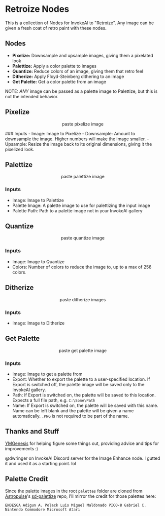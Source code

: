 # Retroize Nodes
This is a collection of Nodes for InvokeAI to "Retroize". Any image can be given a fresh coat of retro paint with these nodes.

## Nodes
- **Pixelize:** Downsample and upsample images, giving them a pixelated look
- **Palettize:** Apply a color palette to images
- **Quantize:** Reduce colors of an image, giving them that retro feel
- **Ditherize:** Apply Floyd-Steinberg dithering to an image
- **Get Palette:** Get a color palette from an image

NOTE: *ANY* image can be passed as a palette image to Palettize, but this is not the intended behavior.

## Pixelize
<p align="center">
    paste pixelize image
</p>
### Inputs
- Image: Image to Pixelize
- Downsample: Amount to downsample the image. Higher numbers will make the image smaller.
- Upsample: Resize the image back to its original dimensions, giving it the pixelized look.

## Palettize
<p align="center">
    paste palettize image
</p>

### Inputs
- Image: Image to Palettize
- Palette Image: A palette image to use for palettizing the input image
- Palette Path: Path to a palette image not in your InvokeAI gallery

## Quantize
<p align="center">
    paste quantize image
</p>

### Inputs
- Image: Image to Quantize
- Colors: Number of colors to reduce the image to, up to a max of 256 colors.

## Ditherize
<p align="center">
    paste ditherize images
</p>

### Inputs
- Image: Image to Ditherize

## Get Palette
<p align="center">
    paste get palette image
</p>

### Inputs
- Image: Image to get a palette from
- Export: Whether to export the palette to a user-specified location. If Export is switched off, the palette image will be saved only to the InvokeAI gallery.
- Path: If Export is switched on, the palette will be saved to this location. Expects a full file path, e.g. `C:\Some\Path`
- Name: If Export is switched on, the palette will be saved with this name. Name can be left blank and the palette will be given a name automatically. `.PNG` is not required to be part of the name.


## Thanks and Stuff
[YMGenesis](https://github.com/ymgenesis) for helping figure some things out, providing advice and tips for improvements :)


@dwringer on InvokeAI Discord server for the Image Enhance node. I gutted it and used it as a starting point. lol

## Palette Credit
Since the palette images in the root `palettes` folder are cloned from [Astropulse](https://github.com/Astropulse)'s [sd-palettize](https://github.com/Astropulse/sd-palettize/tree/main) repo, I'll mirror the credit for those palettes here:

`ENDESGA Adigun A. Polack Luis Miguel Maldonado PICO-8 Gabriel C. Nintendo Commodore Microsoft Atari`
